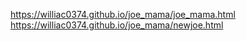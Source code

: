 https://williac0374.github.io/joe_mama/joe_mama.html
<br>
https://williac0374.github.io/joe_mama/newjoe.html
